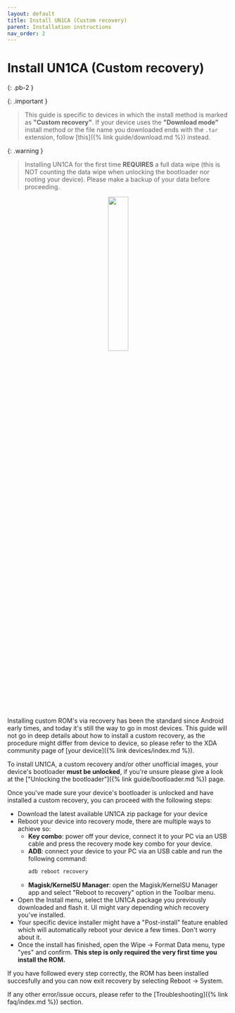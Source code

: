 ```yaml
---
layout: default
title: Install UN1CA (Custom recovery)
parent: Installation instructions
nav_order: 2
---
```


# Install UN1CA (Custom recovery)
{: .pb-2 }

{: .important }
> This guide is specific to devices in which the install method is marked as **"Custom recovery"**.
> If your device uses the **"Download mode"** install method or the file name you downloaded ends with the `.tar` extension, follow [this]({% link guide/download.md %}) instead.

{: .warning }
> Installing UN1CA for the first time **REQUIRES** a full data wipe (this is NOT counting the data wipe when unlocking the bootloader nor rooting your device).
> Please make a backup of your data before proceeding.

<p align="center">
  <img loading="lazy" src="/assets/images/twrp.png" width="30%"/>
</p>

Installing custom ROM's via recovery has been the standard since Android early times, and today it's still the way to go in most devices.
This guide will not go in deep details about how to install a custom recovery, as the procedure might differ from device to device, so please refer to the XDA community page of [your device]({% link devices/index.md %}).

To install UN1CA, a custom recovery and/or other unofficial images, your device's bootloader **must be unlocked**, if you're unsure please give a look at the ["Unlocking the bootloader"]({% link guide/bootloader.md %}) page.

Once you've made sure your device's bootloader is unlocked and have installed a custom recovery, you can proceed with the following steps:

- Download the latest available UN1CA zip package for your device
- Reboot your device into recovery mode, there are multiple ways to achieve so:
  - **Key combo**: power off your device, connect it to your PC via an USB cable and press the recovery mode key combo for your device.
  - **ADB**: connect your device to your PC via an USB cable and run the following command:
    ```bash
    adb reboot recovery
    ```
  - **Magisk/KernelSU Manager**: open the Magisk/KernelSU Manager app and select "Reboot to recovery" option in the Toolbar menu.
- Open the Install menu, select the UN1CA package you previously downloaded and flash it. UI might vary depending which recovery you've installed.
- Your specific device installer might have a "Post-install" feature enabled which will automatically reboot your device a few times. Don't worry about it.
- Once the install has finished, open the Wipe → Format Data menu, type "yes" and confirm. **This step is only required the very first time you install the ROM.**

If you have followed every step correctly, the ROM has been installed succesfully and you can now exit recovery by selecting Reboot → System.

If any other error/issue occurs, please refer to the [Troubleshooting]({% link faq/index.md %}) section.
